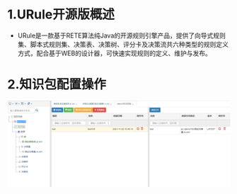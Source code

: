 # 1.URule开源版概述
- URule是一款基于RETE算法纯Java的开源规则引擎产品，提供了向导式规则集、脚本式规则集、决策表、决策树、评分卡及决策流共六种类型的规则定义方式，配合基于WEB的设计器，可快速实现规则的定义、维护与发布。

# 2.知识包配置操作
![](img/知识包的配置.jpg)



